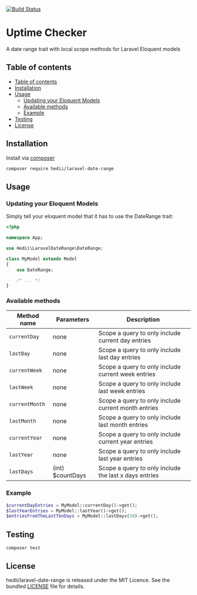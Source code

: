 [![Build Status](https://travis-ci.org/hedii/laravel-date-range.svg?branch=master)](https://travis-ci.org/hedii/laravel-date-range)

# Uptime Checker

A date range trait with local scope methods for Laravel Eloquent models

## Table of contents

- [Table of contents](#table-of-contents)
- [Installation](#installation)
- [Usage](#usage)
  - [Updating your Eloquent Models](#updating-your-eloquent-models)
  - [Available methods](#available-methods)
  - [Example](#example)
- [Testing](#testing)
- [License](#license)

## Installation

Install via [composer](https://getcomposer.org/doc/00-intro.md)
```sh
composer require hedii/laravel-date-range
```

## Usage

### Updating your Eloquent Models

Simply tell your eloquent model that it has to use the DateRange trait:

```php
<?php

namespace App;

use Hedii\LaravelDateRange\DateRange;

class MyModel extends Model
{
    use DateRange;

    /* ... */
}
```

### Available methods

| Method name    | Parameters       | Description                                           |
| -------------- | ---------------- | ----------------------------------------------------- |
| `currentDay`   | none             | Scope a query to only include current day entries     |
| `lastDay`      | none             | Scope a query to only include last day entries        |
| `currentWeek`  | none             | Scope a query to only include current week entries    |
| `lastWeek`     | none             | Scope a query to only include last week entries       |
| `currentMonth` | none             | Scope a query to only include current month entries   |
| `lastMonth`    | none             | Scope a query to only include last month entries      |
| `currentYear`  | none             | Scope a query to only include current year entries    |
| `lastYear`     | none             | Scope a query to only include last year entries       |
| `lastDays`     | (int) $countDays | Scope a query to only include the last x days entries |

### Example

```php
$currentDayEntries = MyModel::currentDay()->get();
$lastYearEntries = MyModel::lastYear()->get();
$entriesFromTheLastTenDays = MyModel::lastDays(10)->get();
```

## Testing

```
composer test
```

## License

hedii/laravel-date-range is released under the MIT Licence. See the bundled [LICENSE](https://github.com/hedii/laravel-date-range/blob/master/LICENSE.md) file for details.